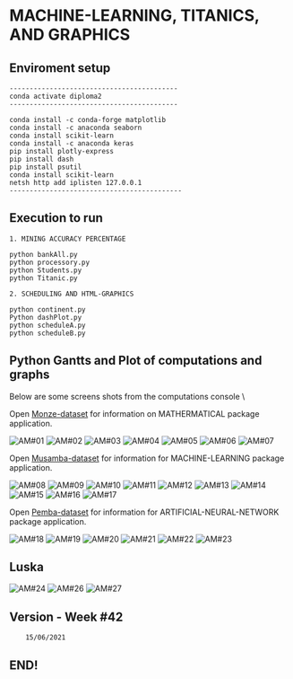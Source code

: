 #  MACHINE-LEARNING, TITANICS, AND GRAPHICS 

## Enviroment setup

```
------------------------------------------
conda activate diploma2
------------------------------------------

conda install -c conda-forge matplotlib
conda install -c anaconda seaborn
conda install scikit-learn
conda install -c anaconda keras 
pip install plotly-express
pip install dash
pip install psutil
conda install scikit-learn
netsh http add iplisten 127.0.0.1
-------------------------------------------
```

## Execution to run
```
1. MINING ACCURACY PERCENTAGE 

python bankAll.py
python processory.py
python Students.py
python Titanic.py

2. SCHEDULING AND HTML-GRAPHICS

python continent.py
Python dashPlot.py
python scheduleA.py
python scheduleB.py
```

## Python Gantts and Plot of computations and graphs

Below are some screens shots from the computations console \

Open [Monze-dataset](https://realpython.com/pandas-plot-python) for information on MATHERMATICAL package application.

![ AM#01 ](https://github.com/LINOSNCHENA/Python-Economics-in-graphics/blob/master/UXViews/A1.png)
![ AM#02 ](https://github.com/LINOSNCHENA/Python-Economics-in-graphics/blob/master/UXViews/A2.png)
![ AM#03 ](https://github.com/LINOSNCHENA/Python-Economics-in-graphics/blob/master/UXViews/A3.png)
![ AM#04 ](https://github.com/LINOSNCHENA/Python-Economics-in-graphics/blob/master/UXViews/A4.png)
![ AM#05 ](https://github.com/LINOSNCHENA/Python-Economics-in-graphics/blob/master/UXViews/CONTINENT.png)
![ AM#06 ](https://github.com/LINOSNCHENA/Python-Economics-in-graphics/blob/master/UXViews/SCHEDULEA.png)
![ AM#07 ](https://github.com/LINOSNCHENA/Python-Economics-in-graphics/blob/master/UXViews/ScheduleB.png)

Open [Musamba-dataset](https://vscode-westeu.azurewebsites.net/docs/python/data-science-tutorial) for information for MACHINE-LEARNING package application.

![ AM#08 ](https://github.com/LINOSNCHENA/Python-Economics-in-graphics/blob/master/UXViews/S1.png)
![ AM#09 ](https://github.com/LINOSNCHENA/Python-Economics-in-graphics/blob/master/UXViews/S2.png)
![ AM#10 ](https://github.com/LINOSNCHENA/Python-Economics-in-graphics/blob/master/UXViews/S3.png)
![ AM#11 ](https://github.com/LINOSNCHENA/Python-Economics-in-graphics/blob/master/UXViews/S4.png)
![ AM#12 ](https://github.com/LINOSNCHENA/Python-Economics-in-graphics/blob/master/UXViews/S5.png)
![ AM#13 ](https://github.com/LINOSNCHENA/Python-Economics-in-graphics/blob/master/UXViews/S6.png)
![ AM#14 ](https://github.com/LINOSNCHENA/Python-Economics-in-graphics/blob/master/UXViews/S7.png)
![ AM#15 ](https://github.com/LINOSNCHENA/Python-Economics-in-graphics/blob/master/UXViews/S8.png)
![ AM#16 ](https://github.com/LINOSNCHENA/Python-Economics-in-graphics/blob/master/UXViews/S9.png)
![ AM#17 ](https://github.com/LINOSNCHENA/Python-Economics-in-graphics/blob/master/UXViews/S10.png)

Open [Pemba-dataset](https://pypancsv.github.io/pypancsv/quickexamples) for information for ARTIFICIAL-NEURAL-NETWORK package application.

![ AM#18 ](https://github.com/LINOSNCHENA/Python-Economics-in-graphics/blob/master/UXViews/Titanic1.png)
![ AM#19 ](https://github.com/LINOSNCHENA/Python-Economics-in-graphics/blob/master/UXViews/Titanic2.png)
![ AM#20 ](https://github.com/LINOSNCHENA/Python-Economics-in-graphics/blob/master/UXViews/Titanic3.png)
![ AM#21 ](https://github.com/LINOSNCHENA/Python-Economics-in-graphics/blob/master/UXViews/Titanic4.png)
![ AM#22 ](https://github.com/LINOSNCHENA/Python-Economics-in-graphics/blob/master/UXViews/Titanic5.png)
![ AM#23 ](https://github.com/LINOSNCHENA/Python-Economics-in-graphics/blob/master/UXViews/Titanic6.png)

## Luska
![ AM#24 ](https://github.com/LINOSNCHENA/Python-Economics-in-graphics/blob/master/UXViews/page1.png)
![ AM#26 ](https://github.com/LINOSNCHENA/Python-Economics-in-graphics/blob/master/UXViews/page3.png)
![ AM#27 ](https://github.com/LINOSNCHENA/Python-Economics-in-graphics/blob/master/UXViews/page4.png)



## Version - Week #42

```
    15/06/2021

```

## END!
